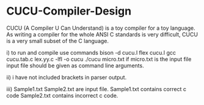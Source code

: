 # CUCU-Compiler-Design

CUCU (A Compiler U Can Understand) is a toy compiler for a toy language.
As writing a compiler for the whole ANSI C standards is very difficult, CUCU is a very small subset of the C language.

i) to run and compile use commands bison -d cucu.l flex cucu.l gcc cucu.tab.c lex.yy.c -lfl -o cucu ./cucu micro.txt if micro.txt is the input file input file should be given as command line arguments.

ii) i have not included brackets in parser output.

iii) Sample1.txt Sample2.txt are input file. Sample1.txt contains correct c code Sample2.txt contains incorrect c code.
